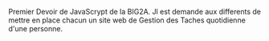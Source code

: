  Premier Devoir de JavaScrypt de la BIG2A. Jl est demande aux differents de mettre en place chacun un site web de Gestion des Taches quotidienne d'une personne. 
